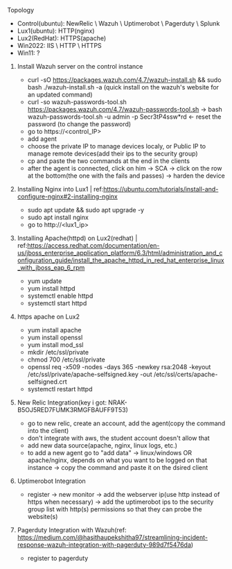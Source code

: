 Topology
 - Control(ubuntu): NewRelic \ Wazuh \ Uptimerobot \ Pagerduty \ Splunk
 - Lux1(ubuntu): HTTP(nginx)
 - Lux2(RedHat): HTTPS(apache)
 - Win2022: IIS \ HTTP \ HTTPS
 - Win11: ?

1. Install Wazuh server on the control instance
    - curl -sO https://packages.wazuh.com/4.7/wazuh-install.sh && sudo bash ./wazuh-install.sh -a  (quick install on the wazuh's website for an updated command)
    - curl -so wazuh-passwords-tool.sh https://packages.wazuh.com/4.7/wazuh-passwords-tool.sh -> bash wazuh-passwords-tool.sh -u admin -p Secr3tP4ssw*rd <- reset the password (to change the password)
    - go to https://<control_IP>
    - add agent
    - choose the private IP to manage devices localy, or Public IP to manage remote devices(add their ips to the security group)
    - cp and paste the two commands at the end in the clients
    - after the agent is connected, click on him -> SCA -> click on the row at the bottom(the one with the fails and passes) -> harden the device
  
2. Installing Nginx into Lux1 | ref:https://ubuntu.com/tutorials/install-and-configure-nginx#2-installing-nginx
    - sudo apt update && sudo apt upgrade -y
    - sudo apt install nginx
    - go to http://<lux1_ip>

3. Installing Apache(httpd) on Lux2(redhat) | ref:https://access.redhat.com/documentation/en-us/jboss_enterprise_application_platform/6.3/html/administration_and_configuration_guide/install_the_apache_httpd_in_red_hat_enterprise_linux_with_jboss_eap_6_rpm
    - yum update
    - yum install httpd
    - systemctl enable httpd
    - systemctl start httpd
  
4. https apache on Lux2
    - yum install apache
    - yum install openssl
    - yum install mod_ssl
    - mkdir /etc/ssl/private
    - chmod 700 /etc/ssl/private
    - openssl req -x509 -nodes -days 365 -newkey rsa:2048 -keyout /etc/ssl/private/apache-selfsigned.key -out /etc/ssl/certs/apache-selfsigned.crt
    - systemctl restart httpd

5. New Relic Integration(key i got: NRAK-B5OJ5RED7FUMK3RMGFBAUFF9T53)
    - go to new relic, create an account, add the agent(copy the command into the client)
    - don't integrate with aws, the student account doesn't allow that
    - add new data source(apache, nginx, linux logs, etc.)
    - to add a new agent go to "add data" -> linux/windows OR apache/nginx, depends on what you want to be logged on that instance -> copy the command and paste it on the dsired client
  
6. Uptimerobot Integration
    - register -> new monitor -> add the webserver ip(use http instead of https when necessary) -> add the uptimerobot ips to the security group list with http(s) permissions so that they can probe the website(s)
  
7.  Pagerduty Integration with Wazuh(ref: https://medium.com/@hasithaupekshitha97/streamlining-incident-response-wazuh-integration-with-pagerduty-989d7f5476da)
    - register to pagerduty
